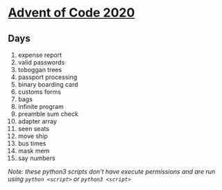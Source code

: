 # [Advent of Code 2020](https://adventofcode.com/2020)

## Days

1) expense report
2) valid passwords
3) toboggan trees
4) passport processing
5) binary boarding card
6) customs forms
7) bags
8) infinite program
9) preamble sum check
10) adapter array
11) seen seats
12) move ship
13) bus times
14) mask mem
15) say numbers

*Note: these python3 scripts don't have execute permissions and are run using `python <script>` or `python3 <script>`*

